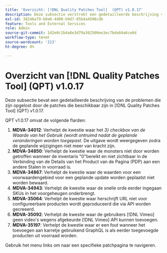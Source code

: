 ```yaml
---
title: 'Overzicht: [!DNL Quality Patches Tool]  (QPT) v1.0.17'
description: Deze subsectie verstrekt een gedetailleerde beschrijving van de kwesties die door de flarden beschikbaar in  [!DNL Quality Patches Tool]  (QPT) v1.0.17 worden bevestigd.
exl-id: 38246a79-b0a6-4d00-b9d7-05b4a4508cdb
feature: Tools and External Services
role: Admin
source-git-commit: 1d2e0c1b4a8e3d79a362500ee3ec7bde84a6ce0d
workflow-type: tm+mt
source-wordcount: '213'
ht-degree: 0%

---
```


# Overzicht van [!DNL Quality Patches Tool] (QPT) v1.0.17

Deze subsectie bevat een gedetailleerde beschrijving van de problemen die zijn opgelost door de patches die beschikbaar zijn in [!DNL Quality Patches Tool] (QPT) v1.0.17.

QPT v1.0.17 omvat de volgende flarden:

1. **MDVA-34012**: Verhelpt de kwestie waar het *3} checkbox van de Waarde van het Gebruik {wordt ontruimd nadat de geplande veranderingen worden toegepast.* De uitgave wordt weergegeven zodra de geplande wijzigingen niet meer van kracht zijn.
1. **MDVA-34850**: Verhelpt de kwestie waar de monsters niet door worden getroffen wanneer de inventaris &quot;0&quot;bereikt en niet zichtbaar in de Verbinding van de Details van het Product van de Pagina (PDP) aan een andere Stalen in voorraad is.
1. **MDVA-34867**: Verhelpt de kwestie waar de waarden voor een voorwaardengebied voor een geplande update worden geplaatst niet worden bewaard.
1. **MDVA-34943**: Verhelpt de kwestie waar de snelle orde eerder ingegaan SKUs in het voorgeheugen onderbrengt.
1. **MDVA-35064**: Verhelpt de kwestie waar herschrijft URL niet voor configureerbare producten wordt geproduceerd die via API worden gecreeerd.
1. **MDVA-35092**: Verhelpt de kwestie waar de gebruikers [!DNL Vimeo] geen video&#39;s wegens afgekeurde [!DNL Vimeo] API kunnen toevoegen.
1. **MDVA-35197**: Verhelpt de kwestie waar er een fout wanneer het toevoegen aan karretje gebruikend GraphQL is als eerder toegevoegde producten uit voorraad worden.

Gebruik het menu links om naar een specifieke patchpagina te navigeren.
